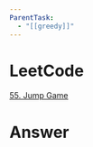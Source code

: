 ```yaml
---
ParentTask:
  - "[[greedy]]"
---
```


# LeetCode
[55. Jump Game](https://leetcode.com/problems/jump-game/)

# Answer
```Cpp
``` 